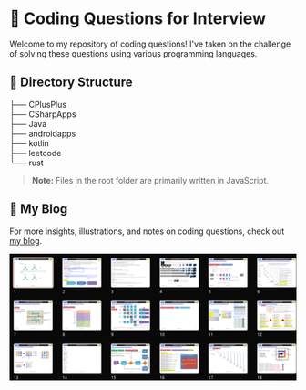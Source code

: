 # 🚀 Coding Questions for Interview

Welcome to my repository of coding questions! I've taken on the challenge of solving these questions using various programming languages.

## 📂 Directory Structure

├── CPlusPlus  
├── CSharpApps  
├── Java  
├── androidapps  
├── kotlin  
├── leetcode  
└── rust  


> **Note:** Files in the root folder are primarily written in JavaScript.

## 📝 My Blog

For more insights, illustrations, and notes on coding questions, check out [my blog](https://theleetcode.blogspot.com/).

![](./README/memo.png)

